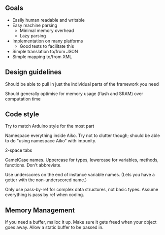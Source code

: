 
Goals
-----

- Easily human readable and writable
- Easy machine parsing
    - Minimal memory overhead
    - Lazy parsing
- Implementation on many platforms
    - Good tests to facilitate this
- Simple translation to/from JSON
- Simple mapping to/from XML





Design guidelines
-----------------

Should be able to pull in just the individual parts of the framework you need

Should generally optimise for memory usage (flash and SRAM) over computation time





Code style
----------

Try to match Arduino style for the most part

Namespace everything inside Aiko. Try not to clutter though; should be able to do "using namespace Aiko" with impunity.

2-space tabs

CamelCase names. Uppercase for types, lowercase for variables, methods, functions. Don't abbreviate.

Use underscores on the end of instance variable names. (Lets you have a getter with the non-underscored name.)

Only use pass-by-ref for complex data structures, not basic types. Assume everything is pass by ref when coding.


Memory Management
-----------------

If you need a buffer, malloc it up. Make sure it gets freed when your object goes away. Allow a static buffer to be passed in.
